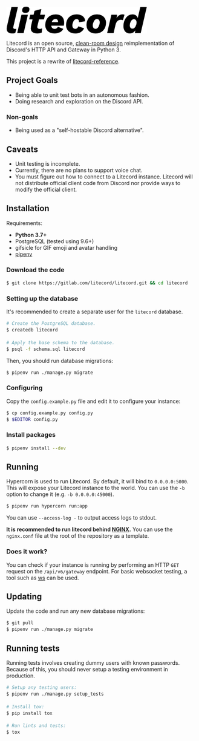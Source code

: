 ![Litecord logo](static/logo/logo.png)

Litecord is an open source, [clean-room design][clean-room] reimplementation of
Discord's HTTP API and Gateway in Python 3.

This project is a rewrite of [litecord-reference].

[clean-room]: https://en.wikipedia.org/wiki/Clean_room_design
[litecord-reference]: https://gitlab.com/luna/litecord-reference

## Project Goals

- Being able to unit test bots in an autonomous fashion.
- Doing research and exploration on the Discord API.

### Non-goals

- Being used as a "self-hostable Discord alternative".

## Caveats

- Unit testing is incomplete.
- Currently, there are no plans to support voice chat.
- You must figure out how to connect to a Litecord instance. Litecord will not
  distribute official client code from Discord nor provide ways to modify the
  official client.

## Installation

Requirements:

- **Python 3.7+**
- PostgreSQL (tested using 9.6+)
- gifsicle for GIF emoji and avatar handling
- [pipenv]

[pipenv]: https://github.com/pypa/pipenv

### Download the code

```sh
$ git clone https://gitlab.com/litecord/litecord.git && cd litecord
```

### Setting up the database

It's recommended to create a separate user for the `litecord` database.

```sh
# Create the PostgreSQL database.
$ createdb litecord

# Apply the base schema to the database.
$ psql -f schema.sql litecord
```

Then, you should run database migrations:

```sh
$ pipenv run ./manage.py migrate
```

### Configuring

Copy the `config.example.py` file and edit it to configure your instance:

```sh
$ cp config.example.py config.py
$ $EDITOR config.py
```

### Install packages

```sh
$ pipenv install --dev
```

## Running

Hypercorn is used to run Litecord. By default, it will bind to `0.0.0.0:5000`.
This will expose your Litecord instance to the world. You can use the `-b`
option to change it (e.g. `-b 0.0.0.0:45000`).

```sh
$ pipenv run hypercorn run:app
```

You can use `--access-log -` to output access logs to stdout.

**It is recommended to run litecord behind [NGINX].** You can use the
`nginx.conf` file at the root of the repository as a template.

[nginx]: https://www.nginx.com

### Does it work?

You can check if your instance is running by performing an HTTP `GET` request on
the `/api/v6/gateway` endpoint. For basic websocket testing, a tool such as
[ws](https://github.com/hashrocket/ws) can be used.

## Updating

Update the code and run any new database migrations:

```sh
$ git pull
$ pipenv run ./manage.py migrate
```

## Running tests

Running tests involves creating dummy users with known passwords. Because of
this, you should never setup a testing environment in production.

```sh
# Setup any testing users:
$ pipenv run ./manage.py setup_tests

# Install tox:
$ pip install tox

# Run lints and tests:
$ tox
```
